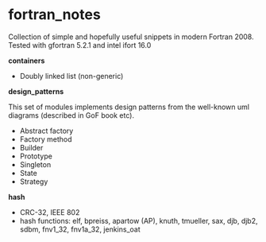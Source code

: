 # fortran_notes #

Collection of simple and hopefully useful snippets in modern Fortran 2008.
Tested with gfortran 5.2.1 and intel ifort 16.0

**containers**

* Doubly linked list (non-generic)

**design_patterns**

  This set of modules implements design patterns from the well-known uml diagrams (described in GoF book etc).

* Abstract factory
* Factory method
* Builder
* Prototype
* Singleton
* State
* Strategy

**hash**

* CRC-32, IEEE 802
* hash functions: elf, bpreiss, apartow (AP), knuth, tmueller, sax, djb, djb2, sdbm, fnv1_32, fnv1a_32, jenkins_oat
